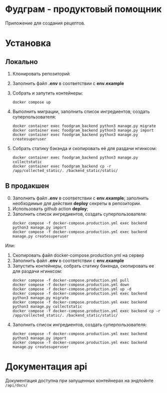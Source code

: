 # Фудграм - продуктовый помощник

Приложение для создания рецептов.

# Установка
## Локально

1. Клонировать репозиторий
2. Заполнить файл **.env** в соответствии с **env.example**
2. Собрать и запутить контейнеры:
    ```
    docker compose up
    ```
3. Выполнить миграции, заполнить список ингредиентов, создать суперпользователя:
    ```
    docker container exec foodgram_backend python3 manage.py migrate
    docker container exec foodgram_backend python3 manage.py import
    docker container exec foodgram_backend python3 manage.py createsuperuser
    ```

4. Собрать статику бэкэнда и скопировать её для раздачи нгинксом:
    ```
    docker container exec foodgram_backend python3 manage.py collectstatic
    docker container exec foodgram_backend cp -r /app/collected_static/. /backend_static/static/
    ```

## В продакшен

0. Заполнить файл **.env** в соответствии с **env.example**; заполнить необходимые для действия **deploy** секреты в репозитории.
1. Использовать github action **deploy**;
2. Заполнить список ингредиентов, создать суперпользователя:
    ```
    docker compose -f docker-compose.production.yml exec backend python3 manage.py import
    docker compose -f docker-compose.production.yml exec backend manage.py createsuperuser
    ```

Или:
1. Скопировать файл docker-compose.production.yml на сервер
2. Заполнить файл **.env** в соответствии с **env.example**
3. Запустить контейнеры, собрать статику бэкенда, скопировать ее для раздачи нгинксом:
    ```
    docker compose -f docker-compose.production.yml pull
    docker compose -f docker-compose.production.yml down
    docker compose -f docker-compose.production.yml up -d
    docker compose -f docker-compose.production.yml exec backend python3 manage.py migrate
    docker compose -f docker-compose.production.yml exec backend python3 manage.py collectstatic
    docker compose -f docker-compose.production.yml exec backend cp -r /app/collected_static/. /backend_static/static/
    ```
4. Заполнить список ингредиентов, создать суперпользователя:
    ```
    docker compose -f docker-compose.production.yml exec backend python3 manage.py import
    docker compose -f docker-compose.production.yml exec backend manage.py createsuperuser
    ```

# Документация api
Документация доступна при запущенных контейнерах на эндпойнте `/api/docs/`